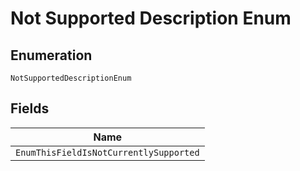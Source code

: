 
# Not Supported Description Enum

## Enumeration

`NotSupportedDescriptionEnum`

## Fields

| Name |
|  --- |
| `EnumThisFieldIsNotCurrentlySupported` |

